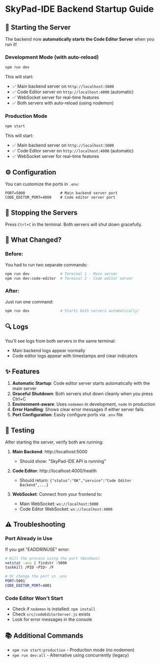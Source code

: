 # SkyPad-IDE Backend Startup Guide

## 🚀 Starting the Server

The backend now **automatically starts the Code Editor Server** when you run it!

### Development Mode (with auto-reload)

```bash
npm run dev
```

This will start:
- ✅ Main backend server on `http://localhost:5000`
- ✅ Code Editor server on `http://localhost:4000` (automatic)
- ✅ WebSocket server for real-time features
- ✅ Both servers with auto-reload (using nodemon)

### Production Mode

```bash
npm start
```

This will start:
- ✅ Main backend server on `http://localhost:5000`
- ✅ Code Editor server on `http://localhost:4000` (automatic)
- ✅ WebSocket server for real-time features

## ⚙️ Configuration

You can customize the ports in `.env`:

```env
PORT=5000                # Main backend server port
CODE_EDITOR_PORT=4000    # Code editor server port
```

## 🛑 Stopping the Servers

Press `Ctrl+C` in the terminal. Both servers will shut down gracefully.

## 📝 What Changed?

### Before:
You had to run two separate commands:
```bash
npm run dev              # Terminal 1 - Main server
npm run dev:code-editor  # Terminal 2 - Code editor server
```

### After:
Just run one command:
```bash
npm run dev              # Starts both servers automatically!
```

## 🔍 Logs

You'll see logs from both servers in the same terminal:
- Main backend logs appear normally
- Code editor logs appear with timestamps and clear indicators

## ✨ Features

1. **Automatic Startup**: Code editor server starts automatically with the main server
2. **Graceful Shutdown**: Both servers shut down cleanly when you press Ctrl+C
3. **Environment-aware**: Uses `nodemon` in development, `node` in production
4. **Error Handling**: Shows clear error messages if either server fails
5. **Port Configuration**: Easily configure ports via `.env` file

## 🧪 Testing

After starting the server, verify both are running:

1. **Main Backend**: http://localhost:5000
   - Should show: "SkyPad-IDE API is running"

2. **Code Editor**: http://localhost:4000/health
   - Should return: `{"status":"OK","service":"Code Editor Backend",...}`

3. **WebSocket**: Connect from your frontend to:
   - Main WebSocket: `ws://localhost:5000`
   - Code Editor WebSocket: `ws://localhost:4000`

## ⚠️ Troubleshooting

### Port Already in Use
If you get "EADDRINUSE" error:
```bash
# Kill the process using the port (Windows)
netstat -ano | findstr :5000
taskkill /PID <PID> /F

# Or change the port in .env
PORT=5001
CODE_EDITOR_PORT=4001
```

### Code Editor Won't Start
- Check if `nodemon` is installed: `npm install`
- Check `src/codeEditorServer.js` exists
- Look for error messages in the console

## 📚 Additional Commands

- `npm run start:production` - Production mode (no nodemon)
- `npm run dev:all` - Alternative using concurrently (legacy)
